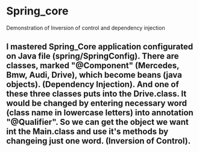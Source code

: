 # Spring_core
Demonstration of Inversion of control and dependency injection

I mastered Spring_Core application configurated on Java file (spring/SpringConfig). 
There are classes, marked "@Component" (Mercedes, Bmw, Audi, Drive), which become beans (java objects). (Dependency Injection).
And one of these three classes puts into the Drive.class. It would be changed by entering necessary word (class name in lowercase letters) into annotation "@Qualifier".
So we can get the object we want int the Main.class and use it's methods by changeing just one word. (Inversion of Control).
-
